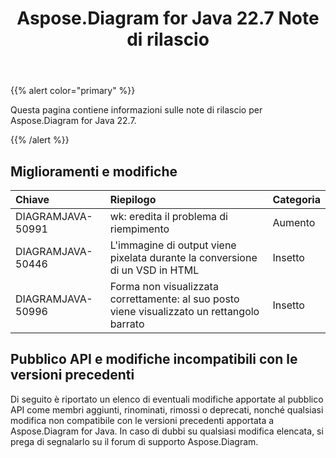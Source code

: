 ﻿---
title: Aspose.Diagram for Java 22.7 Note di rilascio
type: docs
weight: 21
url: /it/java/aspose-diagram-for-java-22-7-release-notes/
---
{{% alert color="primary" %}}

Questa pagina contiene informazioni sulle note di rilascio per Aspose.Diagram for Java 22.7.

{{% /alert %}}
## **Miglioramenti e modifiche**  ##

|**Chiave**|**Riepilogo**|**Categoria**|
|:- |:- |:- |
|DIAGRAMJAVA-50991|wk: eredita il problema di riempimento|Aumento|
|DIAGRAMJAVA-50446|L'immagine di output viene pixelata durante la conversione di un VSD in HTML|Insetto|
|DIAGRAMJAVA-50996|Forma non visualizzata correttamente: al suo posto viene visualizzato un rettangolo barrato|Insetto|

## **Pubblico API e modifiche incompatibili con le versioni precedenti**
Di seguito è riportato un elenco di eventuali modifiche apportate al pubblico API come membri aggiunti, rinominati, rimossi o deprecati, nonché qualsiasi modifica non compatibile con le versioni precedenti apportata a Aspose.Diagram for Java. In caso di dubbi su qualsiasi modifica elencata, si prega di segnalarlo su il forum di supporto Aspose.Diagram.